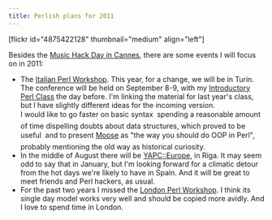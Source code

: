```yaml
---
title: Perlish plans for 2011
---
```


<p>[flickr id="4875422128" thumbnail="medium" align="left"]
</p>
<p>Besides the <a href="http://cannes.musichackday.org/">Music Hack Day in Cannes</a>, there are some events I will focus on in 2011:</p>
<ul>
<li>The <a href="http://www.perl.it/workshop">Italian Perl Workshop</a>. This year, for a change, we will be in Turin. The conference will be held on September 8-9, with my <a href="http://www.stefanorodighiero.net/perl101/">Introductory Perl Class</a> the day before. I'm linking the material for last year's class, but I have slightly different ideas for the incoming version.<br />
I would like to go faster on basic syntax  spending a reasonable amount of time dispelling doubts about data structures, which proved to be useful  and to present <a href="http://search.cpan.org/~drolsky/Moose-1.21/lib/Moose.pm">Moose</a> as "the way you should do OOP in Perl", probably mentioning the old way as historical curiosity.</li>
<li>In the middle of August there will be <a href="http://yapceurope.lv/">YAPC::Europe</a>, in Riga. It may seem odd to say that in January, but I'm looking forward for a climatic detour from the hot days we're likely to have in Spain. And it will be great to meet friends and Perl hackers, as usual.</li>
<li>For the past two years I missed the <a href="http://conferences.yapceurope.org/lpw2010/">London Perl Workshop</a>. I think its single day model works very well and should be copied more avidly. And I love to spend time in London.</li>
</ul>

